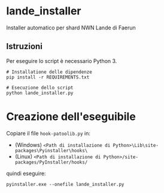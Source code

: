 # lande_installer
Installer automatico per shard NWN Lande di Faerun

## Istruzioni
Per eseguire lo script è necessario Python 3.
```
# Installatione delle dipendenze
pip install -r REQUIREMENTS.txt

# Esecuzione dello script
python lande_installer.py
```

# Creazione dell'eseguibile

Copiare il file `hook-patoolib.py` in:

- (Windows) `<Path di installazione di Python>\Lib\site-packages\Pyinstaller\hooks\`
- (Linux) `<Path di installazione di Python>/site-packages/PyInstaller/hooks/`

quindi eseguire:
```
pyinstaller.exe --onefile lande_installer.py
```
